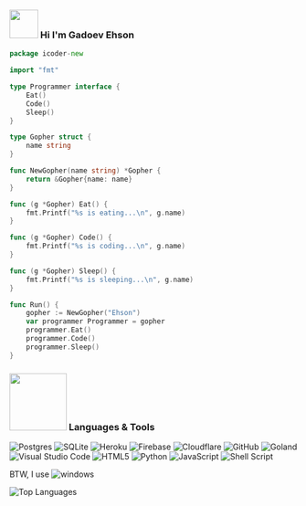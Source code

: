 ### <img src="https://media3.giphy.com/media/cdZAGXI45pQ6Q/200w.webp?cid=ecf05e47bl9p22lqiw84me0ugiodtaksl8csls7m2f8toawc&rid=200w.webp&ct=s" width="50">  Hi I'm Gadoev Ehson
```go
package icoder-new

import "fmt"

type Programmer interface {
	Eat()
	Code()
	Sleep()
}

type Gopher struct {
	name string
}

func NewGopher(name string) *Gopher {
	return &Gopher{name: name}
}

func (g *Gopher) Eat() {
	fmt.Printf("%s is eating...\n", g.name)
}

func (g *Gopher) Code() {
	fmt.Printf("%s is coding...\n", g.name)
}

func (g *Gopher) Sleep() {
	fmt.Printf("%s is sleeping...\n", g.name)
}

func Run() {
	gopher := NewGopher("Ehson")
	var programmer Programmer = gopher
	programmer.Eat()
	programmer.Code()
	programmer.Sleep()
}
```
### <img src="https://media1.giphy.com/media/aoydQ5HRJUAbm/200w.webp?cid=ecf05e47o0tp0ekam8nvvne2ishova5durnotvi6fz1vacq5&rid=200w.webp&ct=s" width="100"> Languages & Tools

![Postgres](https://img.shields.io/badge/postgres-%23316192.svg?style=for-the-badge&logo=postgresql&logoColor=white)  ![SQLite](https://img.shields.io/badge/sqlite-%2307405e.svg?style=for-the-badge&logo=sqlite&logoColor=white)
![Heroku](https://img.shields.io/badge/heroku-%23430098.svg?style=for-the-badge&logo=heroku&logoColor=white) ![Firebase](https://img.shields.io/badge/firebase-%23039BE5.svg?style=for-the-badge&logo=firebase) ![Cloudflare](https://img.shields.io/badge/Cloudflare-F38020?style=for-the-badge&logo=Cloudflare&logoColor=white) ![GitHub](https://img.shields.io/badge/github-%23121011.svg?style=for-the-badge&logo=github&logoColor=white) 
![Goland](https://img.shields.io/badge/Goland-143?style=for-the-badge&logo=goland&logoColor=black&color=black&labelColor=darkorchid) ![Visual Studio Code](https://img.shields.io/badge/Visual%20Studio%20Code-0078d7.svg?style=for-the-badge&logo=visual-studio-code&logoColor=white) 
![HTML5](https://img.shields.io/badge/html5-%23E34F26.svg?style=for-the-badge&logo=html5&logoColor=white) ![Python](https://img.shields.io/badge/python-3670A0?style=for-the-badge&logo=python&logoColor=ffdd54) ![JavaScript](https://img.shields.io/badge/javascript-%23323330.svg?style=for-the-badge&logo=javascript&logoColor=%23F7DF1E) ![Shell Script](https://img.shields.io/badge/shell_script-%23121011.svg?style=for-the-badge&logo=gnu-bash&logoColor=white)

BTW, I use ![windows](https://img.shields.io/badge/Windows-1793D1?logo=windows&logoColor=fff&style=for-the-badge)




![Top Languages](https://github-readme-stats.vercel.app/api/top-langs?username=icoder-new&hide=html&show_icons=true&locale=en&theme=tokyonight) 
